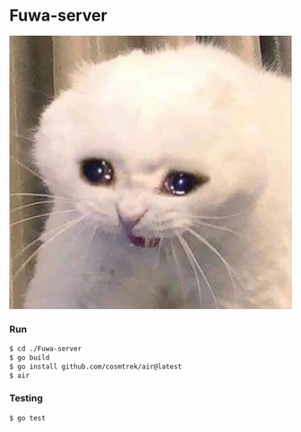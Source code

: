 # Fuwa-server
![crycats](./assets/crycat.png)
### Run
```
$ cd ./Fuwa-server
$ go build
$ go install github.com/cosmtrek/air@latest
$ air
```

### Testing
```
$ go test
```